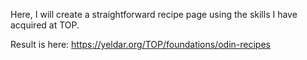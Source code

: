 Here, I will create a straightforward recipe page using the skills I have acquired at TOP.

Result is here: https://yeldar.org/TOP/foundations/odin-recipes
